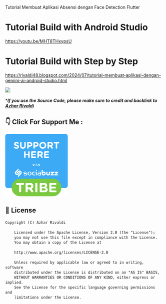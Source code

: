 Tutorial Membuat Aplikasi Absensi dengan Face Detection Flutter

# Tutorial Build with Android Studio
https://youtu.be/MHT8THxypsU

# Tutorial Build with Step by Step
https://rivaldi48.blogspot.com/2024/07/tutorial-membuat-aplikasi-dengan-gemini-ai-android-studio.html

<img src="https://blogger.googleusercontent.com/img/b/R29vZ2xl/AVvXsEgvVT97vvhzWWG9MYHd6ln-JR2sk20mHV6HIYPPXSuirkBQzgNVH_mp3RJrEqkEUGFBkWgl0pERdxb1i2MUiKrB2NlSHD332OcR5MruiACDAOnyXO_O_hrK0vpwfH18iRS0xsj_uTq8vVN3YcxzyUrkUG3NTmkj1ttrhUT8O4hyphenhyphenxxa69EesEDrbsZvelp7R/s1280/Tutorial%20Membuat%20Aplikasi%20Text%20&amp;%20Image%20Recognition%20dengan%20Gemini%20AI.png" data-canonical-src="https://rivaldi48.blogspot.com/2024/07/tutorial-membuat-aplikasi-dengan-gemini-ai-android-studio.html" style="max-width:100%;">

****If you use the Source Code, please make sure to credit and backlink to [Azhar Rivaldi](https://rivaldi48.blogspot.com/)***

## 👇 Click For Support Me :
<a href="https://sociabuzz.com/azharrvldi_/donate"> 
<img src="https://github.com/AzharRivaldi/AzharRivaldi/blob/master/Support%20Here.png" width="200" height="200"></a>

## 📄 License

```
Copyright (C) Azhar Rivaldi

    Licensed under the Apache License, Version 2.0 (the "License");
    you may not use this file except in compliance with the License.
    You may obtain a copy of the License at

    http://www.apache.org/licenses/LICENSE-2.0

    Unless required by applicable law or agreed to in writing, software
    distributed under the License is distributed on an "AS IS" BASIS,
    WITHOUT WARRANTIES OR CONDITIONS OF ANY KIND, either express or implied.
    See the License for the specific language governing permissions and
    limitations under the License.

```

